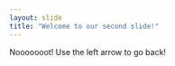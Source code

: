 ```yaml
---
layout: slide
title: "Welcome to our second slide!"
---
```

Nooooooot!
Use the left arrow to go back!
